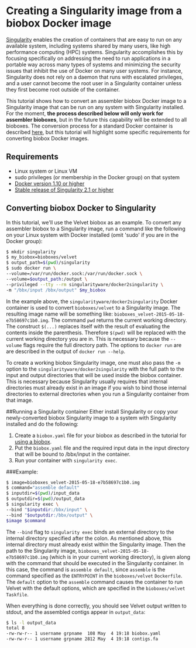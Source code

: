 # Creating a Singularity image from a biobox Docker image

[Singularity] enables the creation of containers that are easy to run
on any available system, including systems shared by many users, like
high performance computing (HPC) systems. Singularity accomplishes
this by focusing specifically on addressing the need to run
applications in a portable way across many types of systems and
minimizing the security issues that inhibit the use of Docker on many
user systems. For instance, Singularity does not rely on a daemon that
runs with escalated privileges, and a user cannot become the root user
in a Singularity container unless they first become root outside of
the container.

This tutorial shows how to convert an assembler biobox Docker image to
a Singularity image that can be run on any system with Singularity
installed. For the moment, **the process described below will only
work for assembler bioboxes**, but in the future this capability will
be extended to all bioboxes. The conversion process for a standard
Docker container is described [here][docker2singularity], but this
tutorial will highlight some specific requirements for converting
biobox Docker images.

## Requirements
+ Linux system or Linux VM
+ sudo privileges (or membership in the Docker group) on that system
+ [Docker version 1.10 or higher]
+ [Stable release of Singularity 2.1 or higher]

## Converting biobox Docker to Singularity
In this tutorial, we'll use the Velvet biobox as an example. To
convert any assembler biobox to a Singularity image, run a command
like the following on your Linux system with Docker installed (omit
'sudo' if you are in the Docker group):

~~~ bash
$ mkdir singularity
$ my_biobox=bioboxes/velvet
$ output_path=$(pwd)/singularity
$ sudo docker run \
--volume=/var/run/docker.sock:/var/run/docker.sock \
--volume=$output_path:/output \
--privileged --tty --rm singularityware/docker2singularity \
-m "/bbx/input /bbx/output" $my_biobox
~~~

In the example above, the `singularityware/docker2singularity` Docker
container is used to convert `bioboxes/velvet` to a Singularity
image. The resulting image name will be something like:
`bioboxes_velvet-2015-05-18-e7b58697c1b0.img`. The command `pwd`
returns the current working directory. The construct `$(...)` replaces
itself with the result of evaluating the contents inside the
parenthesis. Therefore `$(pwd)` will be replaced with the current
working directory you are in. This is necessary because the `--volume`
flags require the full directory path. The options to `docker run` are
are described in the output of `docker run --help`.

To create a working biobox Singularity image, one must also pass the
`-m` option to the `singularityware/docker2singularity` with the full
path to the input and output directories that will be used inside the
biobox container. This is necessary because Singularity usually
requires that internal directories must already exist in an image if
you wish to bind those internal directories to external directories
when you run a Singularity container from that image.

##Running a Singularity container
Either install Singularity or copy your newly-converted biobox
Singularity image to a system with Singularity installed and do the
following:

1. Create a `biobox.yaml` file for your biobox as described in the tutorial for
[using a biobox].
2. Put the `biobox.yaml` file and the required input data in the input directory
that will be bound to /bbx/input in the container.
3. Run your container with `singularity exec`.

###Example:
~~~bash
$ image=bioboxes_velvet-2015-05-18-e7b58697c1b0.img
$ command="assemble default"
$ inputdir=$(pwd)/input_data
$ outputdir=$(pwd)/output_data
$ singularity exec \
--bind "$inputdir:/bbx/input" \
--bind "$outputdir:/bbx/output" \
$image $command
~~~

The `--bind` flag to `singularity exec` binds an external directory to
the internal directory specified after the colon. As mentioned above,
this internal directory must already exist within the Singularity
image. Then the path to the Singularity image,
`bioboxes_velvet-2015-05-18-e7b58697c1b0.img` (which is in your
current working directory), is given along with the command that
should be executed in the Singularity container. In this case, the
command is `assemble default`, since `assemble` is the command
specified as the `ENTRYPOINT` in the `bioboxes/velvet`
`Dockerfile`. The `default` option to the `assemble` command causes
the container to run Velvet with the default options, which are
specified in the `bioboxes/velvet` `Taskfile`.

When everything is done correctly, you should see Velvet output
written to stdout, and the assembled contigs appear in
`output_data`:

~~~bash
$ ls -l output_data
total 8
-rw-rw-r-- 1 username grpname  108 May  4 19:18 biobox.yaml
-rw-rw-r-- 1 username grpname 2812 May  4 19:18 contigs.fa
~~~

[Singularity]: http://singularity.lbl.gov
[using a biobox]: http://bioboxes.org/docs/using-a-biobox/
[docker2singularity]: https://github.com/singularityware/docker2singularity
[Docker version 1.10 or higher]:
https://docs.docker.com/engine/installation/#supported-platforms
[Stable release of Singularity 2.1 or higher]:
http://singularity.lbl.gov/install-linux
